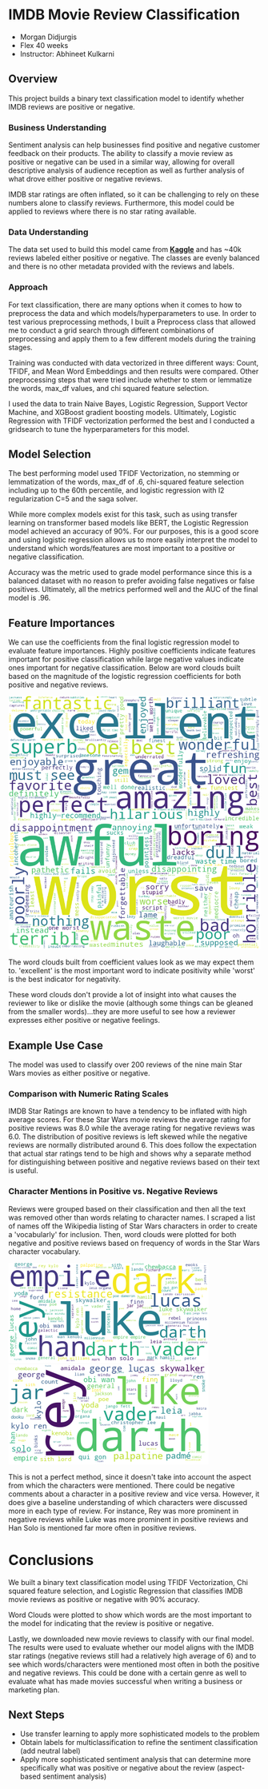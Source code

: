 # IMDB Movie Review Classification #

* Morgan Didjurgis
* Flex 40 weeks
* Instructor: Abhineet Kulkarni

## Overview ##

This project builds a binary text classification model to identify whether IMDB reviews are positive or negative.

### Business Understanding ###

Sentiment analysis can help businesses find positive and negative customer feedback on their products.  The ability to classify a movie review as positive or negative can be used in a similar way, allowing for overall descriptive analysis of audience reception as well as further analysis of what drove either positive or negative reviews.  

IMDB star ratings are often inflated, so it can be challenging to rely on these numbers alone to classify reviews. Furthermore, this model could be applied to reviews where there is no star rating available.

### Data Understanding ###

The data set used to build this model came from __[Kaggle](https://www.kaggle.com/datasets/yasserh/imdb-movie-ratings-sentiment-analysis)__ and has ~40k reviews labeled either positive or negative. The classes are evenly balanced and there is no other metadata provided with the reviews and labels. 

### Approach ###

For text classification, there are many options when it comes to how to preprocess the data and which models/hyperparameters to use.  In order to test various preprocessing methods, I built a Preprocess class that allowed me to conduct a grid search through different combinations of preprocessing and apply them to a few different models during the training stages.  

Training was conducted with data vectorized in three different ways: Count, TFIDF, and Mean Word Embeddings 
and then results were compared.  Other preprocessing steps that were tried include whether to stem or lemmatize the words, max_df values, and chi squared feature selection.

I used the data to train Naive Bayes, Logistic Regression, Support Vector Machine, and XGBoost gradient boosting models.  Ultimately, Logistic Regression with TFIDF vectorization performed the best and I conducted a gridsearch to tune the hyperparameters for this model.

## Model Selection ##

The best performing model used TFIDF Vectorization, no stemming or lemmatization of the words, max_df of .6, chi-squared feature selection including up to the 60th percentile, and logistic regression with l2 regularization C=5 and the saga solver.

While more complex models exist for this task, such as using transfer learning on transformer based models like BERT, the Logistic Regression model achieved an accuracy of 90%. For our purposes, this is a good score and using logistic regression allows us to more easily interpret the model to understand which words/features are most important to a positive or negative classification.

Accuracy was the metric used to grade model performance since this is a balanced dataset with no reason to prefer avoiding false negatives or false positives.  Ultimately, all the metrics performed well and the AUC of the final model is .96.

## Feature Importances ##

We can use the coefficients from the final logistic regression model to evaluate feature importances.  Highly positive coefficients indicate features important for positive classification while large negative values indicate ones important for negative classification.  Below are word clouds built based on the magnitude of the logistic regression coefficients for both positive and negative reviews.

<img src="images/pos_feature_importance.png" title="Important Words in Positive Reviews" />


<img src="images/neg_feature_importance.png" title="Important Words in Positive Reviews" />

The word clouds built from coefficient values look as we may expect them to.  'excellent' is the most important word to indicate positivity while 'worst' is the best indicator for negativity.

These word clouds don't provide a lot of insight into what causes the reviewer to like or dislike the movie (although some things can be gleaned from the smaller words)...they are more useful to see how a reviewer expresses either positive or negative feelings.

## Example Use Case ##

The model was used to classify over 200 reviews of the nine main Star Wars movies as either positive or negative. 

### Comparison with Numeric Rating Scales ###

IMDB Star Ratings are known to have a tendency to be inflated with high average scores.  For these Star Wars movie reviews the average rating for positive reviews was 8.0 while the average rating for negative reviews was 6.0.  The distribution of positive reviews is left skewed while the negative reviews are normally distributed around 6.  This does follow the expectation that actual star ratings tend to be high and shows why a separate method for distinguishing between positive and negative reviews based on their text is useful.

### Character Mentions in Positive vs. Negative Reviews ###

Reviews were grouped based on their classification and then all the text was removed other than words relating to character names. I scraped a list of names off the Wikipedia listing of Star Wars characters in order to create a 'vocabularly' for inclusion.  Then, word clouds were plotted for both negative and positive reviews based on frequency of words in the Star Wars character vocabulary.  

<img src="images/pos_chars.png" title="Character Mentions in Positive Reviews" />

<img src="images/neg_chars.png" title="Character Mentions in Negative Reviews" />

This is not a perfect method, since it doesn't take into account the aspect from which the characters were mentioned.  There could be negative comments about a character in a positive review and vice versa.  However, it does give a baseline understanding of which characters were discussed more in each type of review.  For instance, Rey was more prominent in negative reviews while Luke was more prominent in positive reviews and  Han Solo is mentioned far more often in positive reviews.

# Conclusions #

We built a binary text classification model using TFIDF Vectorization, Chi squared feature selection, and Logistic Regression that classifies IMDB movie reviews as positive or negative with 90% accuracy.

Word Clouds were plotted to show which words are the most important to the model for indicating that the review is positive or negative.

Lastly, we downloaded new movie reviews to classify with our final model. The results were used to evaluate whether our model aligns with the IMDB star ratings (negative reviews still had a relatively high average of 6) and to see which words/characters were mentioned most often in both the positive and negative reviews.  This could be done with a certain genre as well to evaluate what has made movies successful when writing a business or marketing plan.

## Next Steps ##

* Use transfer learning to apply more sophisticated models to the problem
* Obtain labels for multiclassification to refine the sentiment classification (add neutral label)
* Apply more sophisticated sentiment analysis that can determine more specifically what was positive or negative about the review (aspect-based sentiment analysis)